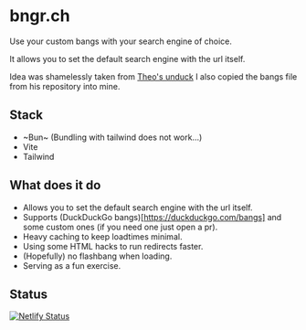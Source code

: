 # bngr.ch

Use your custom bangs with your search engine of choice.

It allows you to set the default search engine with the url itself.

Idea was shamelessly taken from [Theo's unduck](https://github.com/t3dotgg/unduck)
I also copied the bangs file from his repository into mine.

## Stack
- ~Bun~ (Bundling with tailwind does not work...)
- Vite
- Tailwind

## What does it do
- Allows you to set the default search engine with the url itself.
- Supports (DuckDuckGo bangs)[https://duckduckgo.com/bangs] and some custom ones (if you need one just open a pr).
- Heavy caching to keep loadtimes minimal.
- Using some HTML hacks to run redirects faster.
- (Hopefully) no flashbang when loading.
- Serving as a fun exercise.

## Status
[![Netlify Status](https://api.netlify.com/api/v1/badges/4674f8c0-e457-4848-8b6a-f08c84dee299/deploy-status)](https://app.netlify.com/sites/bngr/deploys)
